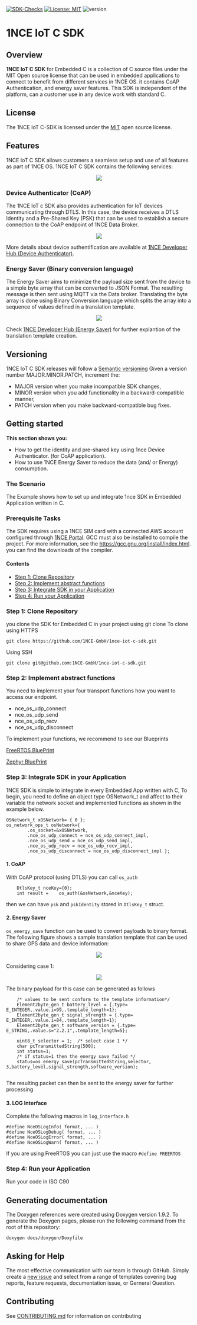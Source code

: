 [![SDK-Checks](https://github.com/1NCE-GmbH/1nce-iot-c-sdk/actions/workflows/ci.yml/badge.svg)](https://github.com/1NCE-GmbH/1nce-iot-c-sdk/actions/workflows/ci.yml)
[![License: MIT](https://img.shields.io/badge/License-MIT-yellow.svg)](./LICENSE)
![version](https://img.shields.io/badge/version-2.0.0-blue)


# 1NCE IoT C SDK

## Overview
**1NCE IoT C SDK** for Embedded C is a collection of C source files under the MIT Open source license that can be used in embedded applications to connect to benefit from different services in 1NCE OS. it contains CoAP Authentication, and energy saver features. This SDK is independent of the platform, can a customer use in any device work with standard C. 

## License
The 1NCE IoT C-SDK is licensed under the [MIT](./LICENSE) open source license.

## Features
1NCE IoT C SDK allows customers a seamless setup and use of all features as part of 1NCE OS. 
1NCE IoT C SDK contains the following services: 

<p align="center"><img src="./docs/doxygen/images/overview.png"><br>
</p>


### Device Authenticator (CoAP)
The 1NCE IoT c SDK also provides authentication for IoT devices communicating through DTLS. In this case, the device receives a DTLS Identity and a Pre-Shared Key (PSK) that can be used to establish a secure connection to the CoAP endpoint of 1NCE Data Broker.

<p align="center"><img src="./docs/doxygen/images/coap_device_authenticator.png"><br>
</p>

More details about device authentification are available at [1NCE Developer Hub (Device Authenticator)](https://help.1nce.com/dev-hub/docs/1nce-os-device-authenticator). 

### Energy Saver (Binary conversion language)
The Energy Saver aims to minimize the payload size sent from the device to a simple byte array that can be converted to JSON Format. The resulting message is then sent using MQTT via the Data broker. Translating the byte array is done using Binary Conversion language which splits the array into a sequence of values defined in a translation template. 

<p align="center"><img src="./docs/doxygen/images/energy_saver.png"><br>
</p>

 Check  [1NCE Developer Hub (Energy Saver)](https://help.1nce.com/dev-hub/docs/1nce-os-energy-saver) for further explantion of the translation template creation.

## Versioning
1NCE IoT C SDK releases will follow a [Semantic versioning](https://en.wikipedia.org/wiki/Software_versioning#Semantic_versioning)
Given a version number MAJOR.MINOR.PATCH, increment the:
* MAJOR version when you make incompatible SDK changes,
* MINOR version when you add functionality in a backward-compatible manner,
* PATCH version when you make backward-compatible bug fixes.

## Getting started 

**This section shows you:**

* How to get the identity and pre-shared key using 1nce Device Authenticator. (for CoAP application).
* How to use 1NCE Energy Saver to reduce the data (and/ or Energy) consumption. 

### The Scenario

The Example shows how to set up and integrate 1nce SDK in Embedded Application written in C.



### Prerequisite Tasks

The SDK requires using a 1NCE SIM card with a connected AWS account configured through [1NCE Portal](https://portal.1nce.com/). GCC must also be installed to compile the project. For more information, see the https://gcc.gnu.org/install/index.html. you can find the downloads of the compiler.

#### Contents
 * [Step 1: Clone Repository](#Step1_Clone_Repository)
 * [Step 2: Implement abstract functions](#Step2_Implement_abstract_functions)
 * [Step 3: Integrate SDK in your Application](#Step3_Integrate_SDK_in_your_Application)
 * [Step 4: Run your Application](#Step4_Run_your_Application)
### Step 1: Clone Repository 
you clone the SDK for Embedded C in your project using git clone
To clone using HTTPS
```
git clone https://github.com/1NCE-GmbH/1nce-iot-c-sdk.git
```
Using SSH
```
git clone git@github.com:1NCE-GmbH/1nce-iot-c-sdk.git 
```

### Step 2: Implement abstract functions
You need to implement your four transport functions how you want to access our endpoint. 

* nce_os_udp_connect
* nce_os_udp_send
* nce_os_udp_recv
* nce_os_udp_disconnect

To implement your functions, we recommend to see our Blueprints 


[FreeRTOS BluePrint](https://github.com/1NCE-GmbH/blueprint-freertos)

[Zephyr BluePrint](https://github.com/1NCE-GmbH/blueprint-zephyr)



### Step 3: Integrate SDK in your Application

1NCE SDK is simple to integrate in every Embedded App written with C, To begin, you need to define an object type OSNetwork_t and affect to their variable the network socket and implemented functions as shown in the example below.

```
OSNetwork_t xOSNetwork= { 0 };
os_network_ops_t osNetwork={
		.os_socket=&xOSNetwork,
		.nce_os_udp_connect = nce_os_udp_connect_impl,
		.nce_os_udp_send = nce_os_udp_send_impl,
		.nce_os_udp_recv = nce_os_udp_recv_impl,
		.nce_os_udp_disconnect = nce_os_udp_disconnect_impl };
```

#### 1. CoAP
With CoAP protocol  (using DTLS) you can call ```os_auth```
```
    DtlsKey_t nceKey={0};
    int result =	os_auth(&osNetwork,&nceKey);
```
then we can have ```psk``` and ```pskIdentity``` stored in ```DtlsKey_t``` struct.

#### 2. Energy Saver

```os_energy_save``` function can be used to convert payloads to binary format. The following figure shows a sample translation template that can be used to share GPS data and device information: 

<p align="center"><img src="./docs/doxygen/images/translation_template_1.png"><br>
</p>

Considering case 1:

<p align="center"><img src="./docs/doxygen/images/translation_template_2.png"><br>
</p>

The binary payload for this case can be generated as follows

```
    /* values to be sent conform to the template information*/
	Element2byte_gen_t battery_level = {.type= E_INTEGER,.value.i=99,.template_length=1};
    Element2byte_gen_t signal_strength = {.type= E_INTEGER,.value.i=84,.template_length=1};
    Element2byte_gen_t software_version = {.type= E_STRING,.value.s="2.2.1",.template_length=5};
   
    uint8_t selector = 1;  /* select case 1 */
	char pcTransmittedString[500];
	int status=1;
	/* if status=1 then the energy save failed */
	status=os_energy_save(pcTransmittedString,selector, 3,battery_level,signal_strength,software_version);
	
```
The resulting packet can then be sent to the energy saver for further processing

#### 3. LOG Interface 

Complete the following  macros  in ```log_interface.h``` 
```
#define NceOSLogInfo( format, ... ) 
#define NceOSLogDebug( format, ... ) 
#define NceOSLogError( format, ... ) 
#define NceOSLogWarn( format, ... )
```
If you are using FreeRTOS you can just use the macro  ```#define FREERTOS```

### Step 4: Run your Application
Run your code in ISO C90

## Generating documentation
The Doxygen references were created using Doxygen version 1.9.2. To generate the Doxygen pages, please run the following command from the root of this repository:
```
doxygen docs/doxygen/Doxyfile
```
## Asking for Help

The most effective communication with our team is through GitHub. Simply create a [new issue](https://github.com/1NCE-GmbH/1nce-iot-c-sdk/issues/new/choose) and select from a range of templates covering bug reports, feature requests, documentation issue, or Gerneral Question.

## Contributing
See [CONTRIBUTING.md](./CONTRIBUTING.md) for information on contributing
